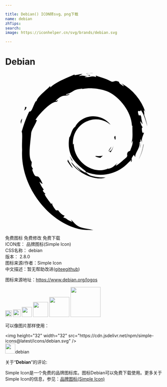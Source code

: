 ```yaml
---

title: Debian() ICON转svg、png下载
name: debian
zhTips: 
search: 
image: https://iconhelper.cn/svg/brands/debian.svg

---
```


# Debian  <small style="font-size: 60%;font-weight: 100"></small>

<div id="svg" class="svg-wrap">
<svg role="img" viewBox="0 0 24 24" xmlns="http://www.w3.org/2000/svg"><title>Debian icon</title><path d="M13.88 12.68c-.4 0 .08.2.6.28.14-.1.27-.22.39-.33a3 3 0 0 1-.99.05M16.02 12.15c.23-.33.4-.69.47-1.06-.06.27-.2.5-.33.73-.75.47-.07-.27 0-.56-.8 1.01-.11.6-.14.89M16.8 10.1c.05-.72-.14-.5-.2-.22.07.04.13.5.2.22M12.38.31c.2.04.45.07.42.12.23-.05.28-.1-.43-.12M12.8.43l-.15.03.14-.01V.43M19.42 10.37c.02.64-.2.95-.38 1.5l-.35.18c-.28.54.03.35-.17.78-.44.39-1.34 1.22-1.62 1.3-.2 0 .14-.25.19-.34-.59.4-.48.6-1.37.85l-.03-.06c-2.22 1.04-5.3-1.02-5.25-3.84-.03.17-.07.13-.12.2a3.55 3.55 0 0 1 2-3.5 3.36 3.36 0 0 1 3.73.48 3.34 3.34 0 0 0-2.72-1.3c-1.18.01-2.28.76-2.65 1.57-.6.38-.67 1.47-.93 1.66-.36 2.6.66 3.72 2.38 5.04.27.19.08.21.12.35a4.7 4.7 0 0 1-1.53-1.16c.23.33.47.66.8.91-.55-.18-1.27-1.3-1.48-1.35.93 1.66 3.78 2.92 5.26 2.3a6.2 6.2 0 0 1-2.33-.28c-.33-.16-.77-.51-.7-.57a5.8 5.8 0 0 0 5.9-.84c.44-.35.93-.94 1.07-.95-.2.32.04.16-.12.44.44-.72-.2-.3.46-1.24l.24.33c-.09-.6.74-1.32.66-2.26.19-.3.2.3 0 .97.29-.74.08-.85.15-1.46.08.2.18.42.23.63-.18-.7.2-1.2.28-1.6-.09-.05-.28.3-.32-.53 0-.37.1-.2.14-.28-.08-.05-.26-.32-.38-.86.08-.13.22.33.34.34-.08-.42-.2-.75-.2-1.08-.34-.68-.12.1-.4-.3-.34-1.09.3-.25.34-.74.54.77.84 1.96.98 2.46-.1-.6-.28-1.2-.49-1.76.16.07-.26-1.24.21-.37A7.82 7.82 0 0 0 17.7 1.6c.18.17.42.39.33.42-.75-.45-.62-.48-.73-.67-.61-.25-.65.02-1.06 0C15.08.73 14.86.8 13.8.4l.05.23c-.77-.25-.9.1-1.73 0-.05-.04.27-.14.53-.18-.74.1-.7-.14-1.43.03.17-.13.36-.21.55-.32-.6.04-1.44.35-1.18.07C9.6.68 7.85 1.3 6.87 2.22L6.84 2c-.45.54-1.96 1.61-2.08 2.31l-.13.03c-.23.4-.38.85-.57 1.26-.3.52-.45.2-.4.28-.6 1.22-.9 2.25-1.16 3.1.18.27 0 1.65.07 2.76-.3 5.46 3.84 10.77 8.36 12 .67.23 1.65.23 2.49.25-.99-.28-1.12-.15-2.08-.49-.7-.32-.85-.7-1.34-1.13l.2.35c-.97-.34-.57-.42-1.36-.67l.21-.27c-.31-.03-.83-.53-.97-.81l-.34.01c-.41-.5-.63-.87-.61-1.16l-.11.2c-.13-.21-1.52-1.9-.8-1.51-.13-.12-.31-.2-.5-.55l.14-.17c-.35-.44-.64-1.02-.62-1.2.2.24.32.3.45.33-.88-2.17-.93-.12-1.6-2.2l.15-.02c-.1-.16-.18-.34-.26-.51l.06-.6c-.63-.74-.18-3.1-.09-4.4.07-.54.53-1.1.88-1.98l-.21-.04c.4-.71 2.34-2.87 3.24-2.76.43-.55-.09 0-.18-.14.96-.99 1.26-.7 1.9-.88.7-.4-.6.16-.27-.15 1.2-.3.85-.7 2.42-.85.16.1-.39.14-.52.26 1-.49 3.15-.37 4.56.27 1.63.77 3.46 3.01 3.53 5.13l.08.02c-.04.85.13 1.82-.17 2.71l.2-.42M9.54 13.23l-.05.28c.26.35.47.73.8 1.01-.24-.47-.42-.66-.75-1.3M10.16 13.2c-.14-.15-.22-.34-.31-.52.08.32.26.6.43.88l-.12-.36M21.1 10.82l-.07.15c-.1.76-.34 1.51-.69 2.21.4-.73.65-1.54.75-2.36M12.45.12c.27-.1.66-.05.95-.12-.37.03-.74.05-1.1.1l.15.02M3.01 5.14c.07.57-.43.8.11.42.3-.66-.11-.18-.1-.42M2.38 7.8c.12-.39.15-.62.2-.84-.35.44-.17.53-.2.83"/></svg>
</div>
<detail full-name='debian'></detail>

<div class="detail-page">
<p>
<span><span class="badge-success badge">免费图标</span> <span class="badge-success badge">免费修改</span>  <span class="badge-success badge">免费下载</span> </span>
<br/>
<span>
ICON库：
<span class="badge-secondary badge">品牌图标(Simple Icon)</span> 
</span>
<br/>
<span>
CSS名称：
<span class="badge-secondary badge">debian</span> 
</span>

<br/>
<span>
版本：
<span class="badge-secondary badge">2.8.0</span> 
</span>
<br/>
<span>图标来源/作者：<span class="badge-light badge">Simple Icon</span></span> 
<br/>
<span class="zh-detail">中文描述：暂无<span class="help-link"><span>帮助改进</span>(<a href="https://gitee.com/liuwave/icon-helper/edit/master/json/brands/debian.json" target="_blank" rel="noopener noreferrer">gitee</a><a href="https://github.com/liuwave/icon-helper/edit/master/json/brands/debian.json" target="_blank" rel="noopener noreferrer">github</a></span>)</span><br/>
</p>
</div><div class="description description alert alert-light"><p>图标来源地址：<a href="https://www.debian.org/logos" target="_blank" rel="noopener noreferrer">https://www.debian.org/logos</a></p></div>
<div class="alert alert-dark">
<img height="21" width="21" src="https://cdn.jsdelivr.net/npm/simple-icons@latest/icons/debian.svg" />
<img height="24" width="24" src="https://cdn.jsdelivr.net/npm/simple-icons@latest/icons/debian.svg" />
<img height="32" width="32" src="https://cdn.jsdelivr.net/npm/simple-icons@latest/icons/debian.svg" />
<img height="48" width="48" src="https://cdn.jsdelivr.net/npm/simple-icons@latest/icons/debian.svg" />
<img height="64" width="64" src="https://cdn.jsdelivr.net/npm/simple-icons@latest/icons/debian.svg" />
<img height="96" width="96" src="https://cdn.jsdelivr.net/npm/simple-icons@latest/icons/debian.svg" />

</div>
<div>
  <p>可以像图片那样使用：    
  </p>
  <div class="alert alert-primary" style="font-size: 14px">
    &lt;img height="32" width="32" src="https://cdn.jsdelivr.net/npm/simple-icons@latest/icons/debian.svg" /&gt;
    <copy-btn content='<img height="32" width="32" src="https://cdn.jsdelivr.net/npm/simple-icons@latest/icons/debian.svg" />'></copy-btn>
  </div>
  <div class="alert alert-secondary">
    <img height="32" width="32" src="https://cdn.jsdelivr.net/npm/simple-icons@latest/icons/debian.svg" />debian
    <copy-btn content="debian" btn-title="复制图标名称"></copy-btn>
  </div>
</div>
<div class="icon-detail__container">
<p>关于“<b>Debian</b>”的评论:</p>
</div>
<Vssue title="关于“Debian”的评论" />
<div><p>Simple Icon是一个免费的品牌图标库。图标Debian可以免费下载使用。更多关于  Simple Icon的信息，参见：<a target="_blank" href="https://iconhelper.cn/brands.html">品牌图标(Simple Icon)</a>
</p></div>
